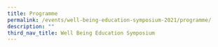 ```yaml
---
title: Programme
permalink: /events/well-being-education-symposium-2021/programme/
description: ""
third_nav_title: Well Being Education Symposium
---
```


